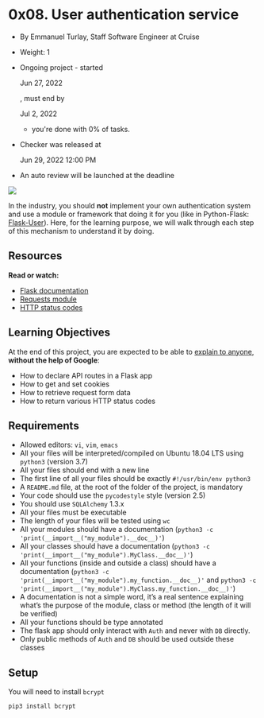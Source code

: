 # 0x08. User authentication service

-   By Emmanuel Turlay, Staff Software Engineer at Cruise
-   Weight: 1
-   Ongoing project - started
    
    Jun 27, 2022
    
    , must end by
    
    Jul 2, 2022
    
    - you're done with  0% of tasks.
-   Checker was released at
    
    Jun 29, 2022 12:00 PM
    
-   An auto review will be launched at the deadline

![](https://holbertonintranet.s3.amazonaws.com/uploads/medias/2019/12/4cb3c8c607afc1d1582d.jpg?X-Amz-Algorithm=AWS4-HMAC-SHA256&X-Amz-Credential=AKIARDDGGGOU5BHMTQX4%2F20220630%2Fus-east-1%2Fs3%2Faws4_request&X-Amz-Date=20220630T013105Z&X-Amz-Expires=86400&X-Amz-SignedHeaders=host&X-Amz-Signature=54ccef0bf69c7b44407db409435c576bcbdd3e67d315384b8e245ddaf26fd92c)

In the industry, you should  **not**  implement your own authentication system and use a module or framework that doing it for you (like in Python-Flask:  [Flask-User](https://intranet.hbtn.io/rltoken/UBiF3qJuLpiY64VCh7VcUw "Flask-User")). Here, for the learning purpose, we will walk through each step of this mechanism to understand it by doing.

## Resources

**Read or watch:**

-   [Flask documentation](https://intranet.hbtn.io/rltoken/pmustxytL0mvk0Xo1X5A6g "Flask documentation")
-   [Requests module](https://intranet.hbtn.io/rltoken/2nMCokyxdu97BSGAqVm2Kg "Requests module")
-   [HTTP status codes](https://intranet.hbtn.io/rltoken/iWzNygULyRyOnkBPXDZrRw "HTTP status codes")

## Learning Objectives

At the end of this project, you are expected to be able to  [explain to anyone](https://intranet.hbtn.io/rltoken/RLdMq5Qwn5guYplql2QCnQ "explain to anyone"),  **without the help of Google**:

-   How to declare API routes in a Flask app
-   How to get and set cookies
-   How to retrieve request form data
-   How to return various HTTP status codes

## Requirements

-   Allowed editors:  `vi`,  `vim`,  `emacs`
-   All your files will be interpreted/compiled on Ubuntu 18.04 LTS using  `python3`  (version 3.7)
-   All your files should end with a new line
-   The first line of all your files should be exactly  `#!/usr/bin/env python3`
-   A  `README.md`  file, at the root of the folder of the project, is mandatory
-   Your code should use the  `pycodestyle`  style (version 2.5)
-   You should use  `SQLAlchemy`  1.3.x
-   All your files must be executable
-   The length of your files will be tested using  `wc`
-   All your modules should have a documentation (`python3 -c 'print(__import__("my_module").__doc__)'`)
-   All your classes should have a documentation (`python3 -c 'print(__import__("my_module").MyClass.__doc__)'`)
-   All your functions (inside and outside a class) should have a documentation (`python3 -c 'print(__import__("my_module").my_function.__doc__)'`  and  `python3 -c 'print(__import__("my_module").MyClass.my_function.__doc__)'`)
-   A documentation is not a simple word, it’s a real sentence explaining what’s the purpose of the module, class or method (the length of it will be verified)
-   All your functions should be type annotated
-   The flask app should only interact with  `Auth`  and never with  `DB`  directly.
-   Only public methods of  `Auth`  and  `DB`  should be used outside these classes

## Setup

You will need to install  `bcrypt`

```
pip3 install bcrypt
```
